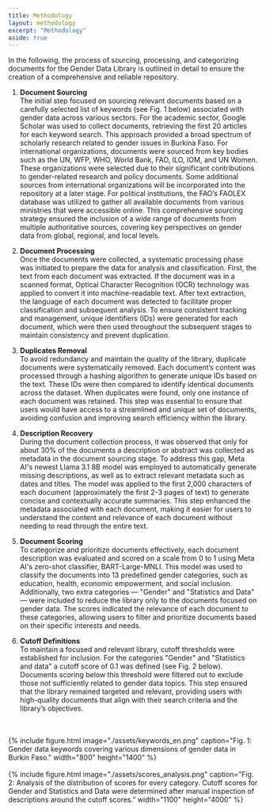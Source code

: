 ```yaml
---
title: Methodology
layout: methodology
excerpt: "Methodology"
aside: true
---
```



In the following, the process of sourcing, processing, and categorizing documents for the Gender Data Library is outlined in detail to ensure the creation of a comprehensive and reliable repository.

1. **Document Sourcing**<br>
The initial step focused on sourcing relevant documents based on a carefully selected list of keywords (see Fig. 1 below) associated with gender data across various sectors. For the academic sector, Google Scholar was used to collect documents, retrieving the first 20 articles for each keyword search. This approach provided a broad spectrum of scholarly research related to gender issues in Burkina Faso. For international organizations, documents were sourced from key bodies such as the UN, WFP, WHO, World Bank, FAO, ILO, IOM, and UN Women. These organizations were selected due to their significant contributions to gender-related research and policy documents. Some additional sources from international organizations will be incorporated into the repository at a later stage. For political institutions, the FAO’s FAOLEX database was utilized to gather all available documents from various ministries that were accessible online. This comprehensive sourcing strategy ensured the inclusion of a wide range of documents from multiple authoritative sources, covering key perspectives on gender data from global, regional, and local levels. <br>

2. **Document Processing**<br>
Once the documents were collected, a systematic processing phase was initiated to prepare the data for analysis and classification. First, the text from each document was extracted. If the document was in a scanned format, Optical Character Recognition (OCR) technology was applied to convert it into machine-readable text. After text extraction, the language of each document was detected to facilitate proper classification and subsequent analysis. To ensure consistent tracking and management, unique identifiers (IDs) were generated for each document, which were then used throughout the subsequent stages to maintain consistency and prevent duplication.<br>

3. **Duplicates Removal**<br>
To avoid redundancy and maintain the quality of the library, duplicate documents were systematically removed. Each document’s content was processed through a hashing algorithm to generate unique IDs based on the text. These IDs were then compared to identify identical documents across the dataset. When duplicates were found, only one instance of each document was retained. This step was essential to ensure that users would have access to a streamlined and unique set of documents, avoiding confusion and improving search efficiency within the library.<br>

4. **Description Recovery**<br>
During the document collection process, it was observed that only for about 30% of the documents a description or abstract was collected as metadata in the document sourcing stage. To address this gap, Meta AI's newest Llama 3.1 8B model was employed to automatically generate missing descriptions, as well as to extract relevant metadata such as dates and titles. The model was applied to the first 2,000 characters of each document (approximately the first 2-3 pages of text) to generate concise and contextually accurate summaries. This step enhanced the metadata associated with each document, making it easier for users to understand the content and relevance of each document without needing to read through the entire text.<br>

5. **Document Scoring**<br>
To categorize and prioritize documents effectively, each document description was evaluated and scored on a scale from 0 to 1 using Meta AI's zero-shot classifier, BART-Large-MNLI. This model was used to classify the documents into 13 predefined gender categories, such as education, health, economic empowerment, and social inclusion. Additionally, two extra categories — "Gender" and "Statistics and Data" — were included to reduce the library only to the documents focused on gender data. The scores indicated the relevance of each document to these categories, allowing users to filter and prioritize documents based on their specific interests and needs.<br>

6. **Cutoff Definitions**<br>
To maintain a focused and relevant library, cutoff thresholds were established for inclusion. For the categories "Gender" and "Statistics and data" a cutoff score of 0.1 was defined (see Fig. 2 below). Documents scoring below this threshold were filtered out to exclude those not sufficiently related to gender data topics. This step ensured that the library remained targeted and relevant, providing users with high-quality documents that align with their search criteria and the library’s objectives.<br>
<br>
<br>
{% include figure.html image="./assets/keywords_en.png" caption="Fig. 1: Gender data keywords covering various dimensions of gender data in Burkin Faso." width="800" height="1400" %}

<br>
<br>
{% include figure.html image="./assets/scores_analysis.png" caption="Fig. 2: Analysis of the distribution of scores for every category. Cutoff scores for Gender and Statistics and Data were determined after manual inspection of descriptions around the cutoff scores." width="1100" height="4000" %}

